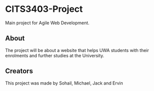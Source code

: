 # CITS3403-Project

Main project for Agile Web Development.

## About

The project will be about a website that helps UWA students with their enrolments and further studies at the University. 

## Creators
This project was made by Sohail, Michael, Jack and Ervin